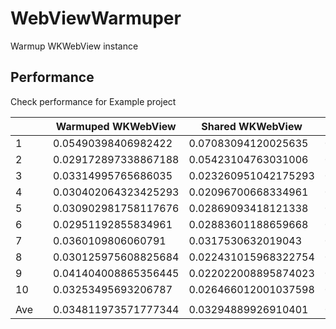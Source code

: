 # WebViewWarmuper

Warmup WKWebView instance

## Performance

Check performance for Example project

|     |     | Warmuped WKWebView   | Shared WKWebView     | Simple WKWebView    | Simple UIWebView     |
| --- | --- | -------------------- | -------------------- | ------------------- | -------------------- |
| 1   |     | 0.05490398406982422  | 0.07083094120025635  | 0.7591549158096313  | 0.8732810020446777   |
| 2   |     | 0.029172897338867188 | 0.05423104763031006  | 0.45792603492736816 | 0.02630794048309326  |
| 3   |     | 0.03314995765686035  | 0.023260951042175293 | 0.3551570177078247  | 0.021090030670166016 |
| 4   |     | 0.030402064323425293 | 0.02096700668334961  | 0.36775505542755127 | 0.021376967430114746 |
| 5   |     | 0.030902981758117676 | 0.02869093418121338  | 0.3720470666885376  | 0.020707011222839355 |
| 6   |     | 0.02951192855834961  | 0.02883601188659668  | 0.48676598072052    | 0.021302103996276855 |
| 7   |     | 0.0360109806060791   | 0.0317530632019043   | 0.4646350145339966  | 0.02109396457672119  |
| 8   |     | 0.030125975608825684 | 0.022431015968322754 | 0.39225101470947266 | 0.018939971923828125 |
| 9   |     | 0.041404008865356445 | 0.022022008895874023 | 0.44484400749206543 | 0.027421951293945312 |
| 10  |     | 0.03253495693206787  | 0.026466012001037598 | 0.4506809711456299  | 0.020102977752685547 |
|     |     |                      |                      |                     |                      |
| Ave |     | 0.034811973571777344 | 0.03294889926910401  | 0.4551217079162598  | 0.10716239213943482  |
